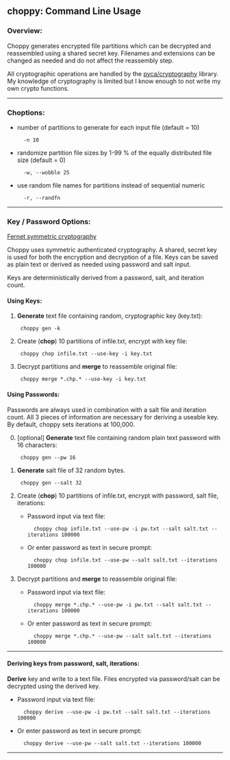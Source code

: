 ## choppy: Command Line Usage  

### Overview:  
Choppy generates encrypted file partitions which can be decrypted and reassembled using a shared secret key. Filenames and extensions can be changed as needed and do not affect the reassembly step.  

All cryptographic operations are handled by the [pyca/cryptography](https://cryptography.io/en/latest/) library. My knowledge of cryptography is limited but I know enough to not write my own crypto functions.


----  

### Choptions:  

- number of partitions to generate for each input file (default = 10)  

        -n 10

- randomize partition file sizes by 1-99 % of the equally distributed file size (default = 0)  

        -w, --wobble 25

- use random file names for partitions instead of sequential numeric  

        -r, --randfn


----  

### Key / Password Options:  

[Fernet symmetric cryptography](https://cryptography.io/en/latest/fernet/)  

Choppy uses symmetric authenticated cryptography. A shared, secret key is used for both the encryption and decryption of a file. Keys can be saved as plain text or derived as needed using password and salt input.  

Keys are deterministically derived from a password, salt, and iteration count.


#### Using Keys:  

1. **Generate** text file containing random, cryptographic key (key.txt):  

        choppy gen -k

2. Create (**chop**) 10 partitions of infile.txt, encrypt with key file:  

        choppy chop infile.txt --use-key -i key.txt

3. Decrypt partitions and **merge** to reassemble original file:  

        choppy merge *.chp.* --use-key -i key.txt


#### Using Passwords:  

Passwords are always used in combination with a salt file and iteration count. All 3 pieces of information are necessary for deriving a useable key. By default, choppy sets iterations at 100,000.  

0. [optional] **Generate** text file containing random plain text password with 16 characters:

        choppy gen --pw 16

1. **Generate** salt file of 32 random bytes.

        choppy gen --salt 32

2. Create (**chop**) 10 partitions of infile.txt, encrypt with password, salt file, iterations:

    - Password input via text file:

            choppy chop infile.txt --use-pw -i pw.txt --salt salt.txt --iterations 100000

    - Or enter password as text in secure prompt:

            choppy chop infile.txt --use-pw --salt salt.txt --iterations 100000

3. Decrypt partitions and **merge** to reassemble original file:  

    - Password input via text file:

            choppy merge *.chp.* --use-pw -i pw.txt --salt salt.txt --iterations 100000

    - Or enter password as text in secure prompt:

            choppy merge *.chp.* --use-pw --salt salt.txt --iterations 100000


----  

#### Deriving keys from password, salt, iterations:  

**Derive** key and write to a text file. Files encrypted via password/salt can be decrypted using the derived key.   

- Password input via text file:

        choppy derive --use-pw -i pw.txt --salt salt.txt --iterations 100000

- Or enter password as text in secure prompt:

        choppy derive --use-pw --salt salt.txt --iterations 100000


----  
